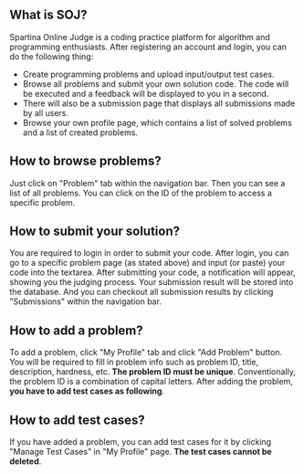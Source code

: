 ## What is SOJ?
Spartina Online Judge is a coding practice platform for algorithm and programming enthusiasts. After registering an account and login, you can do the following thing:

* Create programming problems and upload input/output test cases.
* Browse all problems and submit your own solution code. The code will be executed and a feedback will be displayed to you in a second. 
* There will also be a submission page that displays all submissions made by all users.
* Browse your own profile page, which contains a list of solved problems and a list of created problems.

## How to browse problems?
Just click on "Problem" tab within the navigation bar. Then you can see a list of all problems. You can click on the ID of the problem to access a specific problem.

## How to submit your solution?
You are required to login in order to submit your code. After login, you can go to a specific problem page (as stated above) and input (or paste) your code into the textarea. After submitting your code, a notification will appear, showing you the judging process. Your submission result will be stored into the database. And you can checkout all submission results by clicking "Submissions" within the navigation bar.

## How to add a problem?
To add a problem, click "My Profile" tab and click "Add Problem" button. You will be required to fill in problem info such as problem ID, title, description, hardness, etc. **The problem ID must be unique**. Conventionally, the problem ID is a combination of capital letters. After adding the problem, **you have to add test cases as following**.

## How to add test cases?
If you have added a problem, you can add test cases for it by clicking "Manage Test Cases" in "My Profile" page. **The test cases cannot be deleted**.